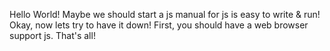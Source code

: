 Hello World!
Maybe we should start a js manual for js is easy to write & run!
Okay, now lets try to have it down!
First, you should have a web browser support js.
That's all!

